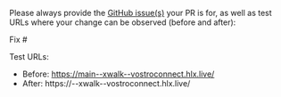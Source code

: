 Please always provide the [GitHub issue(s)](../issues) your PR is for, as well as test URLs where your change can be observed (before and after):

Fix #<gh-issue-id>

Test URLs:
- Before: https://main--xwalk--vostroconnect.hlx.live/
- After: https://<branch>--xwalk--vostroconnect.hlx.live/

